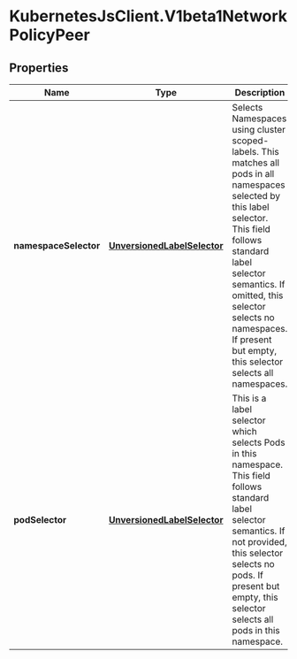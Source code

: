 # KubernetesJsClient.V1beta1NetworkPolicyPeer

## Properties
Name | Type | Description | Notes
------------ | ------------- | ------------- | -------------
**namespaceSelector** | [**UnversionedLabelSelector**](UnversionedLabelSelector.md) | Selects Namespaces using cluster scoped-labels.  This matches all pods in all namespaces selected by this label selector. This field follows standard label selector semantics. If omitted, this selector selects no namespaces. If present but empty, this selector selects all namespaces. | [optional] 
**podSelector** | [**UnversionedLabelSelector**](UnversionedLabelSelector.md) | This is a label selector which selects Pods in this namespace. This field follows standard label selector semantics. If not provided, this selector selects no pods. If present but empty, this selector selects all pods in this namespace. | [optional] 


